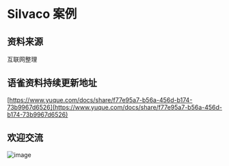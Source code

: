 # Silvaco 案例
## 资料来源
互联网整理
## 语雀资料持续更新地址
[https://www.yuque.com/docs/share/f77e95a7-b56a-456d-b174-73b9967d6526](https://www.yuque.com/docs/share/f77e95a7-b56a-456d-b174-73b9967d6526)
## 欢迎交流
![image](https://user-images.githubusercontent.com/34740295/230714997-981b16ae-f96f-4aed-afde-5af0567901f8.png)
